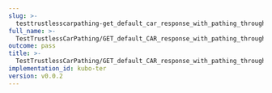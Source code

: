 ```yaml
---
slug: >-
  testtrustlesscarpathing-get_default_car_response_with_pathing_through_unixfs_directory_(format-car)-body
full_name: >-
  TestTrustlessCarPathing/GET_default_CAR_response_with_pathing_through_UnixFS_Directory_(format=car)/Body
outcome: pass
title: >-
  TestTrustlessCarPathing/GET_default_CAR_response_with_pathing_through_UnixFS_Directory_(format=car)/Body
implementation_id: kubo-ter
version: v0.0.2
---
```


